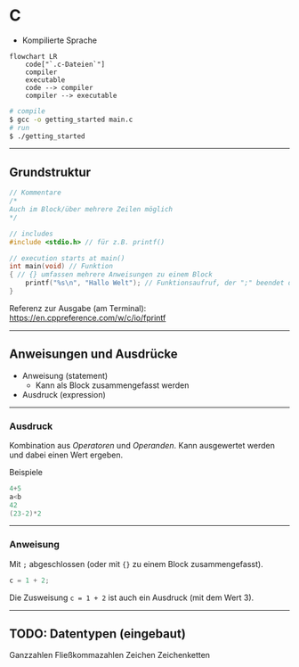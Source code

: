 # C

* Kompilierte Sprache

```mermaid
flowchart LR
    code["`.c-Dateien`"]
    compiler
    executable
    code --> compiler
    compiler --> executable
```

```bash
# compile
$ gcc -o getting_started main.c
# run
$ ./getting_started
```

---

## Grundstruktur

```C
// Kommentare
/*
Auch im Block/über mehrere Zeilen möglich
*/

// includes
#include <stdio.h> // für z.B. printf()

// execution starts at main()
int main(void) // Funktion
{ // {} umfassen mehrere Anweisungen zu einem Block
    printf("%s\n", "Hallo Welt"); // Funktionsaufruf, der ";" beendet die Anweisung
}
```

Referenz zur Ausgabe (am Terminal): https://en.cppreference.com/w/c/io/fprintf


---

## Anweisungen und Ausdrücke

* Anweisung (statement)
  * Kann als Block zusammengefasst werden
* Ausdruck (expression)

----

### Ausdruck

Kombination aus _Operatoren_ und _Operanden_. Kann ausgewertet werden und dabei einen Wert ergeben.

Beispiele
```C
4+5
a<b
42
(23-2)*2
```


----

### Anweisung

Mit `;` abgeschlossen (oder mit `{}` zu einem Block zusammengefasst).

```C
c = 1 + 2;
```

Die Zusweisung `c = 1 + 2` ist auch ein Ausdruck (mit dem Wert 3).

---

## TODO: Datentypen (eingebaut)

Ganzzahlen
Fließkommazahlen
Zeichen
Zeichenketten
